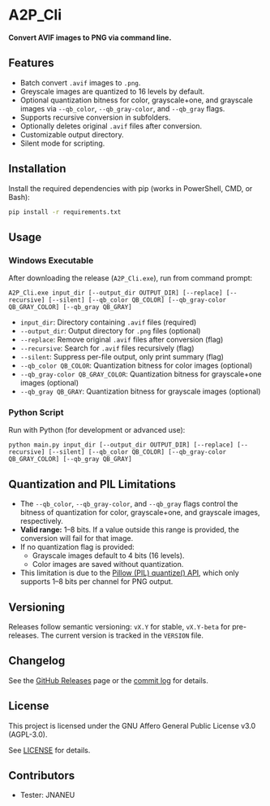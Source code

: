 # A2P_Cli

**Convert AVIF images to PNG via command line.**

## Features
- Batch convert `.avif` images to `.png`.
- Greyscale images are quantized to 16 levels by default.
- Optional quantization bitness for color, grayscale+one, and grayscale images via `--qb_color`, `--qb_gray-color`, and `--qb_gray` flags.
- Supports recursive conversion in subfolders.
- Optionally deletes original `.avif` files after conversion.
- Customizable output directory.
- Silent mode for scripting.

## Installation
Install the required dependencies with pip (works in PowerShell, CMD, or Bash):

```sh
pip install -r requirements.txt
```

## Usage

### Windows Executable
After downloading the release (`A2P_Cli.exe`), run from command prompt:

```
A2P_Cli.exe input_dir [--output_dir OUTPUT_DIR] [--replace] [--recursive] [--silent] [--qb_color QB_COLOR] [--qb_gray-color QB_GRAY_COLOR] [--qb_gray QB_GRAY]
```
- `input_dir`: Directory containing `.avif` files (required)
- `--output_dir`: Output directory for `.png` files (optional)
- `--replace`: Remove original `.avif` files after conversion (flag)
- `--recursive`: Search for `.avif` files recursively (flag)
- `--silent`: Suppress per-file output, only print summary (flag)
- `--qb_color QB_COLOR`: Quantization bitness for color images (optional)
- `--qb_gray-color QB_GRAY_COLOR`: Quantization bitness for grayscale+one images (optional)
- `--qb_gray QB_GRAY`: Quantization bitness for grayscale images (optional)

### Python Script
Run with Python (for development or advanced use):

```
python main.py input_dir [--output_dir OUTPUT_DIR] [--replace] [--recursive] [--silent] [--qb_color QB_COLOR] [--qb_gray-color QB_GRAY_COLOR] [--qb_gray QB_GRAY]
```

## Quantization and PIL Limitations

- The `--qb_color`, `--qb_gray-color`, and `--qb_gray` flags control the bitness of quantization for color, grayscale+one, and grayscale images, respectively.
- **Valid range:** 1–8 bits. If a value outside this range is provided, the conversion will fail for that image.
- If no quantization flag is provided:
  - Grayscale images default to 4 bits (16 levels).
  - Color images are saved without quantization.
- This limitation is due to the [Pillow (PIL) quantize() API](https://pillow.readthedocs.io/en/stable/reference/Image.html#PIL.Image.Image.quantize), which only supports 1–8 bits per channel for PNG output.

## Versioning

Releases follow semantic versioning: `vX.Y` for stable, `vX.Y-beta` for pre-releases. The current version is tracked in the `VERSION` file.

## Changelog
See the [GitHub Releases](https://github.com/Devaste/A2P_Cli/releases) page or the [commit log](https://github.com/Devaste/A2P_Cli/commits/main) for details.

## License
This project is licensed under the GNU Affero General Public License v3.0 (AGPL-3.0).

See [LICENSE](https://www.gnu.org/licenses/agpl-3.0.html) for details.

## Contributors

- Tester: JNANEU
